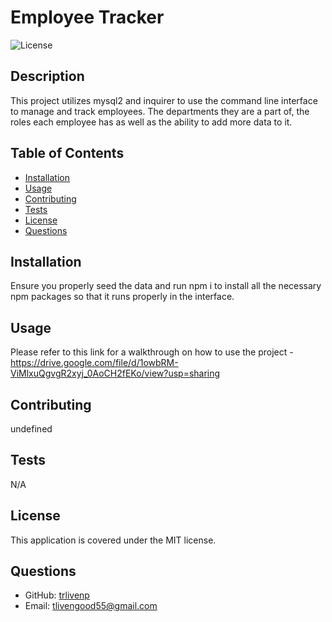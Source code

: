 
# Employee Tracker

![License](https://img.shields.io/badge/License-MIT-brightgreen)

## Description
This project utilizes mysql2 and inquirer to use the command line interface to manage and track employees. The departments they are a part of, the roles each employee has as well as the ability to add more data to it. 

## Table of Contents
- [Installation](#installation)
- [Usage](#usage)
- [Contributing](#contributing)
- [Tests](#tests)
- [License](#license)
- [Questions](#questions)

## Installation
Ensure you properly seed the data and run npm i to install all the necessary npm packages so that it runs properly in the interface.

## Usage
Please refer to this link for a walkthrough on how to use the project - https://drive.google.com/file/d/1owbRM-ViMlxuQgvgR2xyj_0AoCH2fEKo/view?usp=sharing

## Contributing
undefined

## Tests
N/A

## License
This application is covered under the MIT license.

## Questions
- GitHub: [trlivenp](https://github.com/trlivenp)
- Email: tlivengood55@gmail.com
